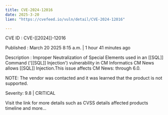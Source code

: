 ```yaml
---
title: CVE-2024-12016
date: 2025-3-20
lien: "https://cvefeed.io/vuln/detail/CVE-2024-12016"

---
```


CVE ID : CVE-[[2024]]-12016

Published :  March 20
2025
8:15 a.m. | 1 hour
41 minutes ago

Description : Improper Neutralization of Special Elements used in an [[SQL]] Command ('[[SQL]] Injection') vulnerability in CM Informatics CM News allows [[SQL]] Injection.This issue affects CM News: through 6.0.





NOTE: The vendor was contacted and it was learned that the product is not supported.

Severity: 9.8 | CRITICAL

Visit the link for more details
such as CVSS details
affected products
timeline
and more...
